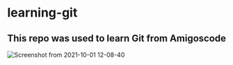 # learning-git

## This repo was used to learn Git from Amigoscode 



![Screenshot from 2021-10-01 12-08-40](https://user-images.githubusercontent.com/91727341/135710999-137d4ae9-a21d-4830-86fb-4899f3971f87.png)
